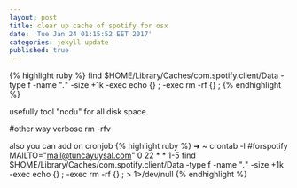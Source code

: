 ```yaml
---
layout: post
title: clear up cache of spotify for osx
date: 'Tue Jan 24 01:15:52 EET 2017'
categories: jekyll update
published: true
---
```



{% highlight ruby %}
find $HOME/Library/Caches/com.spotify.client/Data -type f -name "*.*" -size +1k -exec echo {} \; -exec rm -rf {} \;
{% endhighlight %}


usefully tool "ncdu" for all disk space.

#other way verbose rm -rfv

also you can add on cronjob
{% highlight ruby %}
➜  ~ crontab -l
#forspotify
MAILTO="mail@tuncayuysal.com"
0 22 * * 1-5 find $HOME/Library/Caches/com.spotify.client/Data -type f -name "*.*" -size +1k -exec echo {} \; -exec rm -rf {} \; > 1>/dev/null
{% endhighlight %}

